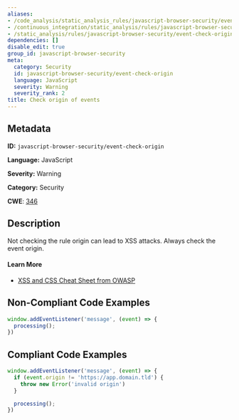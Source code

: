 ```yaml
---
aliases:
- /code_analysis/static_analysis_rules/javascript-browser-security/event-check-origin
- /continuous_integration/static_analysis/rules/javascript-browser-security/event-check-origin
- /static_analysis/rules/javascript-browser-security/event-check-origin
dependencies: []
disable_edit: true
group_id: javascript-browser-security
meta:
  category: Security
  id: javascript-browser-security/event-check-origin
  language: JavaScript
  severity: Warning
  severity_rank: 2
title: Check origin of events
---
```

<!--  SOURCED FROM https://github.com/DataDog/datadog-static-analyzer-rule-docs -->


## Metadata
**ID:** `javascript-browser-security/event-check-origin`

**Language:** JavaScript

**Severity:** Warning

**Category:** Security

**CWE**: [346](https://cwe.mitre.org/data/definitions/346.html)

## Description
Not checking the rule origin can lead to XSS attacks. Always check the event origin.

#### Learn More

 - [XSS and CSS Cheat Sheet from OWASP](https://cheatsheetseries.owasp.org/cheatsheets/Cross_Site_Scripting_Prevention_Cheat_Sheet.html)

## Non-Compliant Code Examples
```javascript
window.addEventListener('message', (event) => {
  processing();
})
```

## Compliant Code Examples
```javascript
window.addEventListener('message', (event) => {
  if (event.origin != 'https://app.domain.tld') {
    throw new Error('invalid origin')
  }

  processing();
})
```
